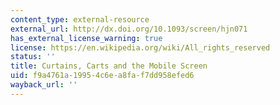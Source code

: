 ```yaml
---
content_type: external-resource
external_url: http://dx.doi.org/10.1093/screen/hjn071
has_external_license_warning: true
license: https://en.wikipedia.org/wiki/All_rights_reserved
status: ''
title: Curtains, Carts and the Mobile Screen
uid: f9a4761a-1995-4c6e-a8fa-f7dd958efed6
wayback_url: ''
---
```

